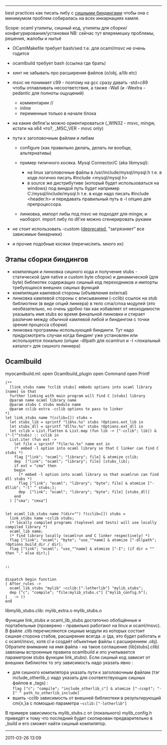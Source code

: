 * * * * *

best practices как писать либу с [сишными
биндингами](kamlo_wiki/blob/master/bindings.md) чтобы она с минимумом проблем
собиралась на всех инкарнациях камля.

Scope: ocaml утилиты, сишный код, утилиты для
сборки/конфигурирования/установки NB: сейчас тут вперемешку проблемы,
решения, жалобы и нытьё

-   OCamlMakefile требует bash/sed т.е. для ocaml/msvc не очень годится
-   ocamlbuild требует bash (ссылка где брать)
-   хинт не забывать про расширения файлов (o/obj, a/lib etc)
-   msvc не понимает c99 - поэтому на gcc сразу давать -std=c89 чтобы
    отлавливать несоответствия, а также -Wall (и -Wextra -pedantic для
    полноты ощущений)
    -   комментарии //
    -   inline
    -   переменные только в начале блока

-   на какие define'ы можно ориентироваться (\_WIN32 - msvc, mingw,
    кстати на x64 что?, \_MSC\_VER - msvc only)
-   пути к заголовочным файлам и либам
    -   configure (как правильно делать, делать ли вообще, альтернативы)
    -   пример типичного косяка. Mysql Connector/C (aka libmysql):
        -   на linux заголовочные файлы в /usr/include/mysql/mysql.h
            т.е. в коде логично писать \#include <mysql/mysql.h\>
        -   в source же дистрибутиве (который будет использоваться на
            windows) под виндой путь будет например
            C:/mysql/include/mysql.h т.е. в коде надо писать \#include
            <header.h\> и передавать правильный путь в -I опцию для
            препроцессора.

    -   линковка, импорт либы под msvc не подходят для mingw, и
        наоборот. import либу по dll'ке можно сгенерировать руками

-   не стоит использовать -custom
    ([deprecated](http://bugs.debian.org/cgi-bin/bugreport.cgi?bug=256900#49),
    "загрязняет" все зависимые бинарники)
-   и прочие подобные косяки (перечислить. много их)

## Этапы сборки биндингов

-   компиляция и линковка сишного кода и получение stubs - статической
    (для native и custom byte сборок) и динамической (для byte)
    библиотек содержащих сишный код переходников и импорты требующихся
    внешних сишных функций
-   компиляция камлевой стороны (объявления external)
-   линковка камлевой стороны с вписыванием (-cclib) ссылок на stub
    библиотеки (в виде опций линкера) в тело cma/cmxa модулей (это
    необязательно, но очень удобно так как избавляет от неоходимости
    указывать имя stubs во время финальной линковки и стирает различие
    между обычной камлевой либой и биндингом с точки зрения процесса
    сборки)
-   линковка программы использующей биндинги. Тут надо предусмотреть
    случаи когда биндинг уже установлен или используется локально (опции
    -dllpath для ocamlrun и -I <локальный каталог\> для сишного линкера)

## Ocamlbuild

myocamlbuild.ml:
    open Ocamlbuild_plugin
    open Command
    open Printf


    (**
      [link_stubs name ?cclib stubs] embeds options into ocaml library [name] so that
      further linking with main program will find C [stubs] library
      @param name ocaml library name
      @param stubs C stubs module name
      @param cclib extra -cclib options to pass to linker
    *)
    let link_stubs name ?(cclib=[]) stubs =
      let stubs_lib = sprintf "lib%s.%s" stubs !Options.ext_lib in
      let stubs_dll = sprintf "dll%s.%s" stubs !Options.ext_dll in
      let cclib = List.flatten & List.map (fun lib -> ["-cclib"; lib]) & ("-l"^stubs) :: cclib in
      List.iter (fun ext ->
        let file = sprintf "file:%s.%s" name ext in
        (* embed -l option into ocaml library so that C linker can find C stubs *)
        flag ["link"; "ocaml"; "library"; file] & atomize cclib;
        dep  ["link"; "ocaml"; "library"; file] [stubs_lib];
        if ext = "cma" then
        begin
          (* embed -l option into ocaml library so that ocamlrun can find dll stubs *)
          flag ["link"; "ocaml"; "library"; "byte"; file] & atomize ["-dllib"; "-l" ^ stubs;];
          dep  ["link"; "ocaml"; "library"; "byte"; file] [stubs_dll]
        end
      ) ["cma"; "cmxa"]


    let ocaml_lib_stubs name ?(dir="") ?(cclib=[]) stubs =
      link_stubs name ~cclib stubs;
      (* locally compiled programs (toplevel and tests) will use locally compiled library *)
      ocaml_lib name;
      (* find library locally (ocamlrun and C linker respectively) *)
      flag ["link"; "ocaml"; "byte"; "use_"^name] & atomize ["-dllpath"; !Options.build_dir / dir];
      flag ["link"; "ocaml"; "use_"^name] & atomize ["-I"; (if dir = "" then "." else dir);]


    ;;


    dispatch begin function
    | After_rules ->
      ocaml_lib_stubs "mylib" ~cclib:["-lotherlib"] "mylib_stubs";
      dep ["c"; "compile"; "file:mylib_stubs.c"] ["mylib_config.h"];
    | _ -> ()
    end

libmylib\_stubs.clib:
    mylib_extra.o
    mylib_stubs.o

Функции link\_stubs и ocaml\_lib\_stubs достаточно обобщённые и
портабельные (проверено - правильно работают на linux и ocaml/msvc). В
файле .clib перечисляются сишные модули из которых состоит сишная
сторона стабов, расширение всегда .o (да, это будет работать и с
ocaml/msvc, хотя cl и создаёт объектные файлы с расширением .obj).
Обратите внимание на имя файла - на такое соглашение (lib[stubs].clib)
завязаны встроенные правила ocamlbuild и это учитывается параметром
stubs функции link\_stubs). Если сишный код зависит от внешних библиотек
то эту зависимость надо указать явно :

-   для сишного компилятора указать пути к заголовочным файлам (тэг
    include\_otherlib\_c надо указать для соответствующих сишных файлов
    в \_tags) :
    `flag ["c"; "compile"; "include_otherlib_c"] & atomize ["-ccopt"; "-I" ^ path_to_otherlib_include]`
-   вшить -cclib зависимость от внешней библиотеки в результирующий
    cm{x,}a с помощью параметра `~cclib:["-lotherlib"]`

В примере зависимость mylib\_stubs.c от (локального) mylib\_config.h
приведёт к тому что последний будет скопирован предварительно в \_build
и его сможет найти сишный компилятор.

* * * * *

2011-03-26 13:09
